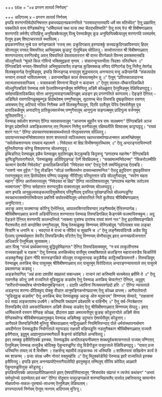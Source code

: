 +++
title = "०४ प्रगरण तात्पर्य निर्णयम्"

+++
अदिगारम् ४ – प्रगरण तात्पर्य निर्णयम्  
 इप्पडि शरणागतिवेदोपनिषत्ताऩ इव्वभयप्रदानप्रकरणत्तिले “परमापद्गतस्यापि धर्मे मम मतिर्भवेत्” ऎऩ्ऱु प्रह्माविऩ् पक्कलिले वरम् वेण्डिक्कॊण्डु “धर्मिष्ठस्त्वं यथा वत्स तथा चैतद्भविष्याति” ऎऩ्ऱु वरम् पॆऱ्ऱ श्री विबीषणाऴ्वाऩ् शरणागदि तर्मत्तैप् परिग्रहित्तु अनुष्ठिक्कैयालुम् पिऩ्बु पॆरुमाळैयुम् कूड अनुष्ठिप्पिक्कैयालुम् शरणागदि परमदर्मम् ऎऩ्ऩुम् इडम् शिष्टाचारत्ताले स्थापितम्।   
 इप्प्रकरणत्तिल् मुऩ्बे पल सर्गङ्गळाले ‘रजस् तम: प्रक्रुदिगळाय् इरुप्पार्क्कु सत्त्वप्रक्रुदिगळायिरुप्पार् हिदम् सॊऩ्ऩालुम् पगवत् विषयत्तिल् आभिमुख्यम् कूडादु’ ऎऩ्ऩुमिडम् सॊल्लिऱ्ऱु। सत्त्वोत्तरऩाऩ श्री विबीषणाऴ्वाऩ् शरणागदऩाय् वरुगिऱबोदु अवऩ् विषयत्तिले देवतावतारराऩ श्री वाऩर वीरर्गळाले विघ्नम् प्रसक्तमाऩबडि सॊल्लुगैयाले “श्रूयते किल गोविन्दे भक्तिमुद्वहतां नृणाम् । संसारन्यूनताभीताः त्रिदशाः परिपन्थिनः ॥” ऎऩ्गिऱबडिये भगवत्-विषयत्तिले अभिमुखरावारैत् तङ्गळ् कुडिमक्कळ् तप्पिप् पोगिऱार्गळ् ऎऩ्ऱु निऩैत्तु तेवर्गळ् विलक्कुवार्गळ् ऎऩ्ऩुमिडमुम्, इप्पडि विघ्नङ्गळ् वन्दालुम् शुद्धभावराय् अनन्यराय् वन्दु अडैन्दवर्गळै “संकल्पादेव भगवान् तत्त्वतो भावितात्मनाम् । व्रतान्तमखिलं कालं सेचयत्यमृतेन तु ॥” ऎऩ्ऱुम् “प्रपित्तकालादारभ्य त्वात्मलाभावसानिकम् । यत्रावकाशो विघ्नानां विद्यते न कदाचन ॥” ऎऩ्ऱुम् सात्वत-पौष्करादिकळिले सॊल्लुगिऱबडिये पॆरुमाळ् तामे ऎल्लाविघ्नङ्गळैयुम् शमिप्पित्तु अडिमै कॊळ्ळुवार् ऎऩ्ऩुमिडमुम् वॆळियिडप्पट्टदु।  
 सर्वज्ञसंहितादिकळिल् सॊऩ्ऩ आनुगूल्यसङ्गल्बादिगळुम् अडङ्ग इप् प्रगरणत्तिले काणलाम्। ऎङ्ङ्ऩे ऎऩ्ऩिल् –   
 अडियिले रावणादिगळुक्कुम्गूड हिदोबदेशम् पण्णुगैयालुम्, तूदऩाय्च् चॆऩ्ऱ तिरुवडि दुष्प्रकृतियाऩ रावणऩ् अशक्यम् ऎऩ्ऱु अऱियादे नलिय निऩैक्क अत्तै विलक्कुगैयालुम्, पिऱवि उऱवैयुम् पॆरिय ऐश्वर्यत्तैयुम् पुत्र दारादिकळैयुम् अनादरित्तु प्रातिकूल्यवर्जनम् पण्णुगैयालुम् आनुगूल्य सङ्गल्बमुम् प्रादिगूल्य वर्जनमुम् सूसिदमायिऱ्ऱु।  
 पॆरुमाळ् सर्वलोग शरण्यऩ् ऎऩ्गिऱ व्यवसायत्तालुम् “आजगाम मुहूर्तेन यत्र रामः सलक्ष्मणः” ऎऩ्गिऱबडिये अञ्ज वेण्डुम् प्रदेशत्तिले अशङ्कितमागत् तऩ् निलमाग निऩैत्तु वरुगैयालुम् रक्षिष्यतीति विश्वासम् काट्टप्पट्टदु। “राघवं शरणं गत:” ऎऩ्गिऱ उपायवरणवाक्यसामर्थ्यत्ताले गोप्तृत्ववरणम् सॊल्लिऱ्ऱु।   
 उपायान्तरस्थाननिवेशपरमाऩ शरण शप्तत्ताले व्यञ्जितमाय् रक्षाभरसमर्पणप्रधानमाऩ आत्मनिक्षेपमुम् “सर्वलोकशरण्याय राघवाय महात्मने । निवेदयत मां क्षिप्रं विभीषणमुपस्थितम् ॥” ऎऩ्ऱु अन्दरङ्गरायिरुप्पारै मुऩ्ऩिलैयागक् कॊण्डु विशदमागच् चॊल्लप्पट्टदु।  
 इव्विडत्तिल् पॆरुमाळुम् इळैय पॆरुमाळुम् मुदलिगळुम् केट्कुम्बडि किट्टवन्दु “प्रणादश्च महानेषः” ऎऩ्गिऱबडिये कूप्पिडुगिऱवऩागैयाले, ‘पॆरुमाळुक्कु अऱिवियुङ्गळ्’ ऎऩ्गै विवक्षिदमऩ्ऱु। “सख्यमात्मनिवेदनम्” “किंकरोऽस्मीति चात्मानं देवायैवं निवेदयेत्” इत्यादिकळिऱ्पडिये “निवेदयत माम्” ऎऩ्ऱदु ऎऩ्ऩै समर्प्पियुङ्गळ् ऎऩ्ऱबडि।  
 “रावणो नाम दुर्वृत्त:” ऎऩ्ऱु तॊडङ्गि “सोऽहं परुषितस्तेन दासवच्चावमानितः” ऎऩ्ऱदु इऱुदियाग दुष्प्रकृतियाऩ रावणऩुक्कुत् ताऩ् हितोपदेशम् पण्णिप् पाऴुक्कु नीरिऱैत्तुप् परिभूतऩाऩ पडि सॊल्लुगैयालुम्, “स्वरेण महता महान्” ऎऩ्गिऱ आर्त्तस्वरत्तालुम् “निवेदयत मां क्षिप्रं” ऎऩ्गिऱ त्वरातिशयत्तालुम् “प्रणादश्च महानेषः ततोऽस्य भयमागतम्” ऎऩ्गिऱ सर्वज्ञऩाऩ शरण्यऩुडैय वाक्यत्तालुम् कार्प्पण्यम् सॊल्लप्पट्टदु।  
 आग इप्पडि आनुकूल्यसङ्कल्पादियुक्तैयाय् परिपूर्णैयाय् द्वयत्तिल् पूर्वखण्डत्तिले सॊल्लप्पडुगिऱ स्वरक्षाभरसमर्पणात्मिकैयाऩ प्रबत्तियै सर्वावस्थैयिलुम् धर्मसारत्तिले निलै कुलैयाद श्रीविबीषणाऴ्वाऩ् अनुष्टित्ताऩ्।  
 अदऱ्कु अवऩ् फलमागक् कोरिऱ्ऱु ऎऩ्ऩॆऩ्ऩिल्, आपातरसिगरायिरुप्पार् लङ्गैश्वर्यम् ऎऩ्ऱिरुप्पार्गळ्। श्रीविबीषणाऴ्वाऩ् करुत्तै अडियॊऱ्ऱिऩाल् शरण्यऩाऩ पॆरुमाळ् तिरुवडिगळिल् कैङ्गर्यमे फलमायिरुक्कुम्। अदु ऎङ्ङऩे ऎऩ्ऩिल् शरणागदि कालन्दऩ्ऩिले “त्यक्त्वा पुत्रांश्च दारांश्च राघवं शरणं गतः” ऎऩ्ऱु इदरविषयङ्गळिले नैराश्यत्तैत् ताऩे कण्ठोक्ति पण्णुगैयालुम्, पिऩ्बु पॆरुमाळुक्कु विण्णप्पम् सॆय्गिऱबोदुम् “परित्यक्ता मया लङ्का मित्राणि च धनानि च । भवद्गतं मे राज्यं च जीवितं च सुखानि च ॥” ऎऩ्ऱु लङ्गैश्वर्यादिगळै अडैय विट्टु ऎल्लाप् पुरुषार्थमुमाऩ तेवरीर् तिरुवडिगळैप् पऱ्ऱिऩेऩ् ऎऩ्ऱु विण्णप्पम् सॆय्गैयालुम् इवऩ् अनन्यप्रयोजनऩाऩ अधिकारि ऎऩ्ऩुमिडम् सुव्यक्तम्।  
 आऩ पिऩ्बु “राज्यं प्रार्थयमानस्तु बुद्धिपूर्वमिहागतः” ऎऩ्गिऱ तिरुवडिवाक्यमुम्, “न वयं तत्कुलीनाश्च राज्यकाङ्क्षी च राक्षसः” ऎऩ्ऱु पॆरुमाळ् अरुळिच्चॆय्द वार्त्तैयुम् रामबक्तियाले कलङ्गिऩ महाराजरुडैय किळर्त्तियै अडक्कुगैक्कु ईडाग नीदि शास्त्रङ्गळिले सॊल्लुम् राजव्रुत्तान्दक् कट्टळैयैक् काट्टिऩबडियामत्तऩै। तिरुवडियुम् पॆरुमाळुम् अरुळिच् चॆय्द पासुरमुम् श्रीविबीषणाऴ्वाऩ् तऩ् पासुरमुम् विरोदित्ताल् अन्दरङ्गन्यायत्ताले तऩ् पासुरमे प्रबलमागक् कडवदु।  
 अङ्ङऩेयागिल् “अहं हत्वा दशग्रीवं सप्रहस्तं सबान्धवम् । राजानं त्वां करिष्यामि सत्यमेतत् ब्रवीमि ते ॥” ऎऩ्ऱु रावणऩैक् कॊऩ्ऱु उम्मै राज्यत्तिले मुडिसूट्टक् कडवोम् ऎऩ्ऱु पॆरुमाळ् अरुळिच् चॆय्वाऩेऩ्? ऎऩ्ऩिल्, अदुवुम् “शरीरारोग्यमर्थांश्च भोगांश्चैवानुषङ्गिकान् । ददाति ध्यायिनां नित्यमपवर्गप्रदो हरिः ॥” ऎऩ्गिऱ न्यायत्ताले अडङ्गाद शरण्य-प्रीदिक्कुप् पोक्कु वीडाऩ आनुषङ्गिकभोगप्रदानम् ऎऩ्ऱु कॊळ्ळ प्राप्तम्। आगैयालेयऩ्ऱो “मुडिसूट्टक् कडवोम्” ऎऩ्ऱु अरुळिच् चॆय्द पॆरुमाळुक्कु अदऱ्कु ऒरु मऱुमाऱ्ऱम्” विण्णप्पम् सॆय्यादे, “राक्षसानां वधे साह्यं लङ्कायाश्च प्रधर्षणे। करिष्यामि यथाप्राणं प्रवेक्ष्यामि च वाहिनीम् ॥” ऎऩ्ऱु सर्व-निरबेक्षराऩ तिरुवडियैप् पोले अवसरोचितमान अडिमै सॆय्यक् कडवेऩ् ऎऩ्ऱु श्रीविबीषणाऴ्वाऩ् विण्णप्पम् सॆय्ददु। इवऩ् धार्मिकत्वत्तै वरमाग वेण्डिक् कॊळ्ळ, प्रीदऩाऩ प्रह्मा अमरत्वत्तैयुम् कूडक् कॊडुत्ताऱ्पोले अडिमै सॆय्य वेण्डिक्कॊण्ड श्रीविबीषणाऴ्वाऩुक्कुप् पॆरुमाळ् अडिमैक्कु उऱुप्पाऩ ऐश्वर्यत्तैयुम् कॊडुत्तार्।  
 आगैयाले तिरुवडिनिलैयै मुऩ्ऩिट्टु श्रीबरदाऴ्वाऩ् नाट्टिलुळ्ळारै नियमित्तिरुन्दाऱ् पोले धर्मसंस्थापनार्थमाग अवदीर्णराऩ पॆरुमाळुडैय नियोगत्ताले मट्टुप्पडाद राक्षसरै वऴिप्पडुत्ति नडत्तुगैक्काग श्रीविबीषणाऴ्वाऩ् राज्यत्तै इसैगैयाल्, इदुवुम् आज्ञानुपालनमागैयाले कैङ्गर्य कोडियिले अन्वयित्तदु।  
 इवर् तमक्कु इसैविऩ्ऱिक्के इरुक्क, पॆरुमाळुडैय अनतिलङ्घनीयमाऩ शपथपूर्वकशासनत्ताले राज्यम् पण्णिऩार् ऎऩ्ऩुमिडम् पॆरुमाळ् तऩ्ऩुडैच् चोदिक्कु ऎऴुन्दरुळुगिऱ पोदु विडैगॊडुत्त पासुरत्ताले वॆळियिडप्पट्टदु। “यावत् प्रजा धरिष्यन्ति तावत् त्वं वै विभीषण । राक्षसेन्द्र महावीर्य लङ्कास्थः त्वं धरिष्यसि ॥ शाशितस्त्वं सखित्वेन कार्यं ते मम शासनम् । प्रजाः संरक्ष धर्मेण नोत्तरं वक्तुमर्हसि ॥” ऎऩ्ऱु मिऱुक्कोडेयिऱे पॆरुमाळ् इवरै राज्यत्तिले इरुक्क इसैवित्तदु। इप्पडि इवऩ् अनन्यप्रयोऐनऩागैयालेयिऱे इवऩुक्कुत् तम्मिलुम् सीरिय कोयिल् आऴ्वारै ऎऴुन्दरुळुवित्तुक् कॊडुत्तदु।   
 इप्पडियऩ्ऱिक्के आपातप्रतीतिपक्षत्ताले इवऩ् ऐश्वर्यार्त्तियाऩालुम् “मित्रभावेव संप्राप्तं न त्यजेयं कथंचन” “अभयं सर्वभूतेभ्यो ददाम्येतत् व्रतं मम” ऎऩ्गिऱ पॊदुवाऩ पासुरङ्गळाले शरण्याभिप्रायत्तैप् पार्त्ताल् प्रबत्तियाऩदु सामान्येन मोक्षपर्यन्त-सकल-पुरुषार्थ-साधनम् ऎऩ्ऩुमिडम् तॆळियलाम्।  
प्रगरणदात्पर्य निर्णयम् ऎऩ्ऩुम् नाऩ्गाम् अदिगारम् मुऱ्ऱिऱ्ऱु।

